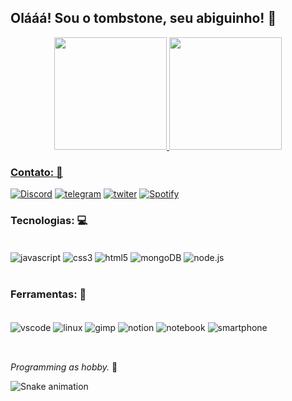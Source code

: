## **Olááá! Sou  o tombstone, seu abiguinho!** 🖤 

<div align="center">
  <a href="https://github.com/tombsDevil">
<img height="180em" src="https://github-readme-stats.vercel.app/api?username=tombsDevil&show_icons=true&theme=radical"/>
<img height="180em" src="https://github-readme-stats.vercel.app/api/top-langs/?username=tombsDevil&theme=radical&layout=compact"/>
</div>

 ### **Contato:** 💼

[![Discord](https://img.icons8.com/color/40/000000/discord-logo.png)](https://discord.gg/82ZUuSdF2q)
[![telegram](https://img.icons8.com/color/40/000000/telegram-app--v5.png)](https://t.me/tombsDevil)
[![twiter](https://img.icons8.com/office/40/000000/twitter.png)](https://twitter.com/tombs_Devil?s=09)
[![Spotify](https://img.icons8.com/color-glass/40/000000/spotify.png)](https://open.spotify.com/user/wycj0ljgmzgs90vdczbhndtea?si=SW5z7-3hSVSozO3XpmkCtA&utm_source=copy-link&dl_branch=1)

### **Tecnologias:** 💻

<div style="display: inline_block"><br/>
 <img align="center" alt="javascript" src="https://img.icons8.com/color/40/000000/javascript--v1.png" />
 <img align="center" alt="css3" src="https://img.icons8.com/external-tal-revivo-color-tal-revivo/30/000000/external-cascading-style-sheets-language-used-for-describing-the-presentation-of-a-document-logo-color-tal-revivo.png" />
 <img align="center" alt="html5" src="https://img.icons8.com/color/40/000000/html-5--v1.png" />
 <img align="center" alt="mongoDB" src="https://img.icons8.com/color/40/000000/mongodb.png" />
 <img align="center" alt="node.js" src="https://img.icons8.com/color/40/000000/nodejs.png" />
<div><br/>

### **Ferramentas:** 🚀

<div style="display: inline_block"><br/>
 <img align="center" alt="vscode" src="https://img.icons8.com/nolan/40/visual-studio-code-2019.png" />
 <img align="center" alt="linux" src="https://img.icons8.com/dusk/40/000000/linux.png"/>
 <img align="center" alt="gimp" src="https://img.icons8.com/dusk/40/000000/gimp.png" />
 <img align="center" alt="notion" src="https://img.icons8.com/dusk/40/000000/notion.png" />
 <img align="center" alt="notebook" src="https://img.icons8.com/external-photo3ideastudio-lineal-color-photo3ideastudio/40/000000/external-notebook-gadget-photo3ideastudio-lineal-color-photo3ideastudio.png" />
 <img align="center" alt="smartphone" src="https://img.icons8.com/external-icongeek26-outline-gradient-icongeek26/40/000000/external-phone-essentials-icongeek26-outline-gradient-icongeek26.png" />
<div><br/>

 ## 

*Programming as hobby.* 🎩

 
 ![Snake animation](https://github.com/tombsDevil/tombsDevil/blob/output/github-contribution-grid-snake.svg)




